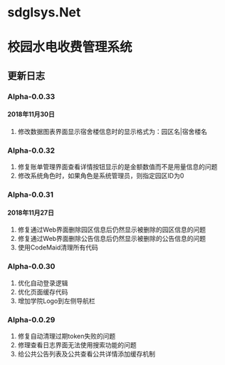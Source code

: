 # sdglsys.Net
# 校园水电收费管理系统
## 更新日志
### Alpha-0.0.33
#### 2018年11月30日
1. 修改数据图表界面显示宿舍楼信息时的显示格式为：园区名|宿舍楼名
### Alpha-0.0.32
1. 修复账单管理界面查看详情按钮显示的是金额数值而不是用量信息的问题
2. 修改系统角色时，如果角色是系统管理员，则指定园区ID为0
### Alpha-0.0.31
#### 2018年11月27日
1. 修复通过Web界面删除园区信息后仍然显示被删除的园区信息的问题
2. 修复通过Web界面删除公告信息后仍然显示被删除的公告信息的问题
3. 使用CodeMaid清理所有代码
### Alpha-0.0.30
1. 优化自动登录逻辑
2. 优化页面缓存代码
3. 增加学院Logo到左侧导航栏
### Alpha-0.0.29
1. 修复自动清理过期token失败的问题
2. 修理查看日志界面无法使用搜索功能的问题
3. 给公共公告列表及公共查看公共详情添加缓存机制